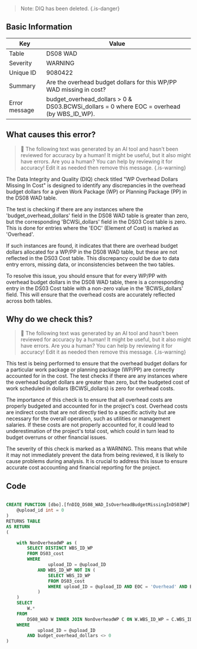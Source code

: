 > Note: DIQ has been deleted.
> {.is-danger}

## Basic Information

| Key           | Value                                                                                     |
| ------------- | ----------------------------------------------------------------------------------------- |
| Table         | DS08 WAD                                                                                  |
| Severity      | WARNING                                                                                   |
| Unique ID     | 9080422                                                                                   |
| Summary       | Are the overhead budget dollars for this WP/PP WAD missing in cost?                       |
| Error message | budget_overhead_dollars > 0 & DS03.BCWSi_dollars = 0 where EOC = overhead (by WBS_ID_WP). |

## What causes this error?

> :robot: The following text was generated by an AI tool and hasn't been reviewed for accuracy by a human! It might be useful, but it also might have errors. Are you a human? You can help by reviewing it for accuracy! Edit it as needed then remove this message.
> {.is-warning}

The Data Integrity and Quality (DIQ) check titled "WP Overhead Dollars Missing In Cost" is designed to identify any discrepancies in the overhead budget dollars for a given Work Package (WP) or Planning Package (PP) in the DS08 WAD table.

The test is checking if there are any instances where the 'budget_overhead_dollars' field in the DS08 WAD table is greater than zero, but the corresponding 'BCWSi_dollars' field in the DS03 Cost table is zero. This is done for entries where the 'EOC' (Element of Cost) is marked as 'Overhead'.

If such instances are found, it indicates that there are overhead budget dollars allocated for a WP/PP in the DS08 WAD table, but these are not reflected in the DS03 Cost table. This discrepancy could be due to data entry errors, missing data, or inconsistencies between the two tables.

To resolve this issue, you should ensure that for every WP/PP with overhead budget dollars in the DS08 WAD table, there is a corresponding entry in the DS03 Cost table with a non-zero value in the 'BCWSi_dollars' field. This will ensure that the overhead costs are accurately reflected across both tables.

## Why do we check this?

> :robot: The following text was generated by an AI tool and hasn't been reviewed for accuracy by a human! It might be useful, but it also might have errors. Are you a human? You can help by reviewing it for accuracy! Edit it as needed then remove this message.
> {.is-warning}

This test is being performed to ensure that the overhead budget dollars for a particular work package or planning package (WP/PP) are correctly accounted for in the cost. The test checks if there are any instances where the overhead budget dollars are greater than zero, but the budgeted cost of work scheduled in dollars (BCWSi_dollars) is zero for overhead costs.

The importance of this check is to ensure that all overhead costs are properly budgeted and accounted for in the project's cost. Overhead costs are indirect costs that are not directly tied to a specific activity but are necessary for the overall operation, such as utilities or management salaries. If these costs are not properly accounted for, it could lead to underestimation of the project's total cost, which could in turn lead to budget overruns or other financial issues.

The severity of this check is marked as a WARNING. This means that while it may not immediately prevent the data from being reviewed, it is likely to cause problems during analysis. It is crucial to address this issue to ensure accurate cost accounting and financial reporting for the project.

## Code

```sql

CREATE FUNCTION [dbo].[fnDIQ_DS08_WAD_IsOverheadBudgetMissingInDS03WP] (
	@upload_id int = 0
)
RETURNS TABLE
AS RETURN
(

	with NonOverheadWP as (
		SELECT DISTINCT WBS_ID_WP
		FROM DS03_cost
		WHERE
				upload_ID = @upload_ID
			AND WBS_ID_WP NOT IN (
				SELECT WBS_ID_WP
				FROM DS03_cost
				WHERE upload_ID = @upload_ID AND EOC = 'Overhead' AND BCWSi_dollars <> 0
			)
	)
	SELECT
		W.*
	FROM
		DS08_WAD W INNER JOIN NonOverheadWP C ON W.WBS_ID_WP = C.WBS_ID_WP
	WHERE
			upload_ID = @upload_ID
		AND budget_overhead_dollars <> 0
)
```
